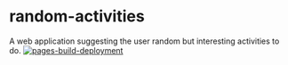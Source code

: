 # random-activities
A web application suggesting the user random but interesting activities to do.
[![pages-build-deployment](https://github.com/LeGrandMAG/random-activities/actions/workflows/pages/pages-build-deployment/badge.svg?branch=gh-pages)](https://github.com/LeGrandMAG/random-activities/actions/workflows/pages/pages-build-deployment)
